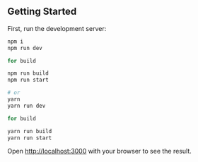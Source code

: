 ## Getting Started

First, run the development server:

```bash
npm i
npm run dev

for build

npm run build
npm run start

# or
yarn
yarn run dev

for build

yarn run build
yarn run start

```

Open [http://localhost:3000](http://localhost:3000) with your browser to see the result.
